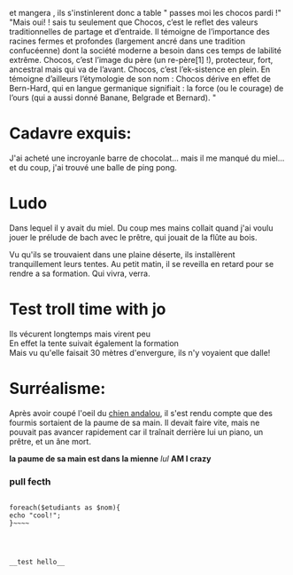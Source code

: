 

 
et mangera , ils s'instinlerent donc a table " passes moi les chocos pardi !" "Mais oui! ! sais tu seulement que Chocos, c’est le reflet des valeurs traditionnelles de partage et d’entraide. Il témoigne de l’importance des racines fermes et profondes (largement ancré dans une tradition confucéenne) dont la société moderne a besoin dans ces temps de labilité extrême. Chocos, c’est l’image du père (un re-père[1] !), protecteur, fort, ancestral mais qui va de l’avant. Chocos, c’est l’ek-sistence en plein. En témoigne d’ailleurs l’étymologie de son nom : Chocos dérive en effet de Bern-Hard, qui en langue germanique signifiait : la force (ou le courage) de l’ours (qui a aussi donné Banane, Belgrade et Bernard). "





# Cadavre exquis:

J'ai acheté une incroyanle barre de chocolat...
mais il me manqué du miel...
et du coup, j'ai trouvé une balle de ping pong.


# Ludo
Dans lequel il y avait du miel. Du coup mes mains
collait quand j'ai voulu jouer le prélude de bach avec le prêtre,
qui jouait de la flûte au bois.  

Vu qu'ils se trouvaient dans une plaine déserte, ils installèrent tranquillement leurs tentes.
Au petit matin, il se reveilla en retard pour se rendre a sa formation.
Qui vivra, verra.

# Test troll time with jo
Ils vécurent longtemps mais virent peu<br />
En effet la tente suivait également la formation<br />
Mais vu qu'elle faisait 30 mètres d'envergure, ils n'y voyaient que dalle! <br />

# Surréalisme:


Après avoir coupé l'oeil du [chien andalou](https://www.youtube.com/watch?v=054OIVlmjUM), 
il s'est rendu compte que des fourmis sortaient de la paume de sa main. 
Il devait faire vite, mais ne pouvait pas avancer rapidement car il traînait derrière lui un piano, un prêtre, et un âne mort.




**la paume de sa main est dans la mienne** 
*lul*
**AM I crazy**


### pull fecth


~~~~$etudiants = ["salvatore", "estelle", "ludovic"];

foreach($etudiants as $nom){
echo "cool!";
}~~~~




__test hello__

